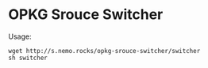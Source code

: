 # OPKG Srouce Switcher

Usage:

```
wget http://s.nemo.rocks/opkg-srouce-switcher/switcher
sh switcher
```
